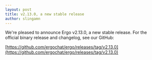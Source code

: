 ```yaml
---
layout: post
title: v2.13.0, a new stable release
author: slingamn
---
```

We're pleased to announce Ergo v2.13.0, a new stable release. For the official binary release and changelog, see our GitHub:

[https://github.com/ergochat/ergo/releases/tag/v2.13.0](https://github.com/ergochat/ergo/releases/tag/v2.13.0)
